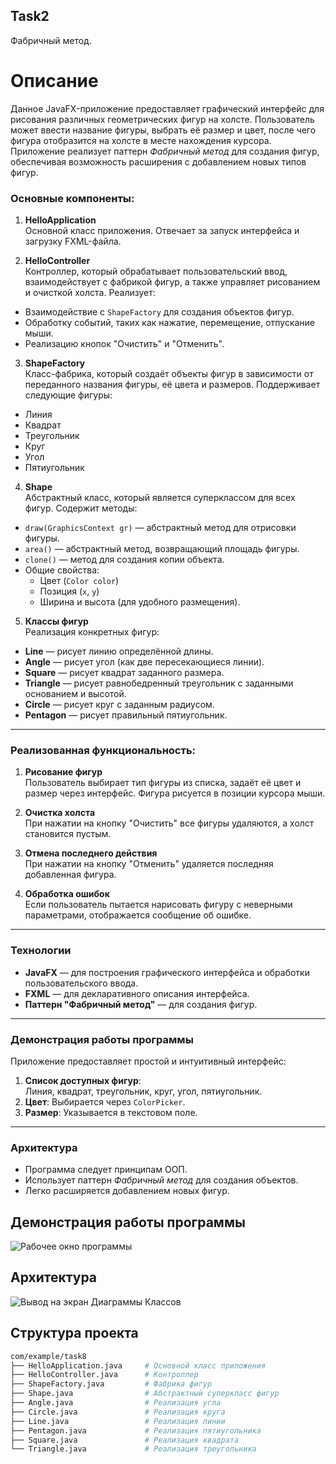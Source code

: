 ## Task2
Фабричный метод.

# Описание

Данное JavaFX-приложение предоставляет графический интерфейс для рисования различных геометрических фигур на холсте. Пользователь может ввести название фигуры, выбрать её размер и цвет, после чего фигура отобразится на холсте в месте нахождения курсора. Приложение реализует паттерн *Фабричный метод* для создания фигур, обеспечивая возможность расширения с добавлением новых типов фигур.

### Основные компоненты:

1. **HelloApplication**  
   Основной класс приложения. Отвечает за запуск интерфейса и загрузку FXML-файла.

2. **HelloController**  
   Контроллер, который обрабатывает пользовательский ввод, взаимодействует с фабрикой фигур, а также управляет рисованием и очисткой холста. Реализует:
- Взаимодействие с `ShapeFactory` для создания объектов фигур.
- Обработку событий, таких как нажатие, перемещение, отпускание мыши.
- Реализацию кнопок "Очистить" и "Отменить".

3. **ShapeFactory**  
   Класс-фабрика, который создаёт объекты фигур в зависимости от переданного названия фигуры, её цвета и размеров. Поддерживает следующие фигуры:
- Линия
- Квадрат
- Треугольник
- Круг
- Угол
- Пятиугольник

4. **Shape**  
   Абстрактный класс, который является суперклассом для всех фигур. Содержит методы:
- `draw(GraphicsContext gr)` — абстрактный метод для отрисовки фигуры.
- `area()` — абстрактный метод, возвращающий площадь фигуры.
- `clone()` — метод для создания копии объекта.
- Общие свойства:
    - Цвет (`Color color`)
    - Позиция (`x`, `y`)
    - Ширина и высота (для удобного размещения).

5. **Классы фигур**  
   Реализация конкретных фигур:
- **Line** — рисует линию определённой длины.
- **Angle** — рисует угол (как две пересекающиеся линии).
- **Square** — рисует квадрат заданного размера.
- **Triangle** — рисует равнобедренный треугольник с заданными основанием и высотой.
- **Circle** — рисует круг с заданным радиусом.
- **Pentagon** — рисует правильный пятиугольник.

---

### Реализованная функциональность:

1. **Рисование фигур**  
   Пользователь выбирает тип фигуры из списка, задаёт её цвет и размер через интерфейс. Фигура рисуется в позиции курсора мыши.

2. **Очистка холста**  
   При нажатии на кнопку "Очистить" все фигуры удаляются, а холст становится пустым.

3. **Отмена последнего действия**  
   При нажатии на кнопку "Отменить" удаляется последняя добавленная фигура.

4. **Обработка ошибок**  
   Если пользователь пытается нарисовать фигуру с неверными параметрами, отображается сообщение об ошибке.

---

### Технологии

- **JavaFX** — для построения графического интерфейса и обработки пользовательского ввода.
- **FXML** — для декларативного описания интерфейса.
- **Паттерн "Фабричный метод"** — для создания фигур.

---

### Демонстрация работы программы

Приложение предоставляет простой и интуитивный интерфейс:

1. **Список доступных фигур**:  
   Линия, квадрат, треугольник, круг, угол, пятиугольник.
2. **Цвет**: Выбирается через `ColorPicker`.
3. **Размер**: Указывается в текстовом поле.

---

### Архитектура

- Программа следует принципам ООП.
- Использует паттерн *Фабричный метод* для создания объектов.
- Легко расширяется добавлением новых фигур.

## Демонстрация работы программы
![Рабочее окно программы](https://github.com/23yulia03/Task2/blob/develop/img/img.png)

## Архитектура
![Вывод на экран Диаграммы Классов](https://github.com/23yulia03/Task2/blob/develop/ClassDiagram-task8.png)

## Структура проекта

```bash
com/example/task8
├── HelloApplication.java     # Основной класс приложения
├── HelloController.java      # Контроллер
├── ShapeFactory.java         # Фабрика фигур
├── Shape.java                # Абстрактный суперкласс фигур
├── Angle.java                # Реализация угла
├── Circle.java               # Реализация круга
├── Line.java                 # Реализация линии
├── Pentagon.java             # Реализация пятиугольника
├── Square.java               # Реализация квадрата
└── Triangle.java             # Реализация треугольника
